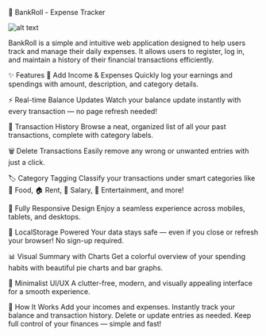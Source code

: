 💸 BankRoll - Expense Tracker

![alt text](<WhatsApp Image 2025-04-27 at 19.38.21_54ac278b.jpg>)

BankRoll is a simple and intuitive web application designed to help users track and manage their daily expenses. It allows users to register, log in, and maintain a history of their financial transactions efficiently.

✨ Features
📝 Add Income & Expenses
Quickly log your earnings and spendings with amount, description, and category details.

⚡ Real-time Balance Updates
Watch your balance update instantly with every transaction — no page refresh needed!

📜 Transaction History
Browse a neat, organized list of all your past transactions, complete with category labels.

🗑️ Delete Transactions
Easily remove any wrong or unwanted entries with just a click.

🏷️ Category Tagging
Classify your transactions under smart categories like 🛒 Food, 🏠 Rent, 💼 Salary, 🎉 Entertainment, and more!

📱 Fully Responsive Design
Enjoy a seamless experience across mobiles, tablets, and desktops.

💾 LocalStorage Powered
Your data stays safe — even if you close or refresh your browser! No sign-up required.

📊 Visual Summary with Charts
Get a colorful overview of your spending habits with beautiful pie charts and bar graphs.

🎨 Minimalist UI/UX
A clutter-free, modern, and visually appealing interface for a smooth experience.

🚀 How It Works
Add your incomes and expenses.
Instantly track your balance and transaction history.
Delete or update entries as needed.
Keep full control of your finances — simple and fast!
